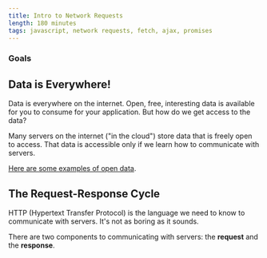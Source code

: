 ```yaml
---
title: Intro to Network Requests
length: 180 minutes
tags: javascript, network requests, fetch, ajax, promises
---
```


<!-- Show all the data that we can get (not through docs, but maybe examples of JSON with cool data).
We have access to it out there, but how do we get it?
Introduce the request-response cycle.
HTTP is a structured language - what goes into a request? what comes back in a response?
Why do we still talk about XHR? If we're barely making an effort even for jQuery. They will never see this...it still is technically asynchronous.
In reality, requests take time.
Make an example using setTimeout that shows how a request might work. Make this as simple as possible.
What do we do? Use fetch with promises.
Still glossing over promises?...
Show the network tab for debugging

This could be a different, short-ish lesson (1-2 hours), but maybe something we have them figure out on their own:
Go a little more in-depth with promises.
Show happy and sad path where catch might be used. -->


### Goals


## Data is Everywhere!

Data is everywhere on the internet. Open, free, interesting data is available for you to consume for your application. But how do we get access to the data?

Many servers on the internet ("in the cloud") store data that is freely open to access. That data is accessible only if we learn how to communicate with servers.

[Here are some examples of open data]().

## The Request-Response Cycle

HTTP (Hypertext Transfer Protocol) is the language we need to know to communicate with servers. It's not as boring as it sounds.

There are two components to communicating with servers: the **request** and the **response**.